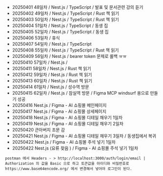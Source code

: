 - 20250401 48일차 / Nest.js / TypeScript / 발표 및 문서관련 강의 듣기
- 20250402 49일차 / Nest.js / TypeScript / Rust 책 읽기
- 20250403 50일차 / Nest.js / TypeScript / Rust 책 읽기
- 20250404 51일차 / Nest.js / TypeScript / 동생 집
- 20250405 52일차 / Nest.js / TypeScript / 동생 집
- 20250406 53일차 / 휴식
- 20250407 54일차 / Nest.js / TypeScript
- 20250408 55일차 / Nest.js / TypeScript / Rust 책 읽기
- 20250409 56일차 / Nest.js / bearer token 문제로 롤백 ㅠㅠ
- 20250410 57일차 / Nest.js / 
- 20250411 58일차 / Nest.js / Rust 책 읽기
- 20250412 59일차 / Nest.js / Rust 책 읽기
- 20250413 60일차 / Nest.js / Rust 책 읽기
- 20250414 61일차 / Nest.js / 성수역 방문
- 20250415 62일차 / Nest.js / 잠실역 방문 / Figma MCP windsurf 용으로 만들기 성공
- 20250416 Nest.js / Figma - AI 쇼핑몰 메인페이지 
- 20250417 Nest.js / Figma - AI 쇼핑몰 상세페이지
- 20250418 Nest.js / Figma - AI 쇼핑몰 디테일 채우기 1일차
- 20250419 Nest.js / Figma - AI 쇼핑몰 디테일 채우기 2일차
- 20250420 큰아버지 조문 감
- 20250421 Nest.js / Figma - AI 쇼핑몰 디테일 채우기 3일차 / 동생집에서 복귀
- 20250422 Nest.js / Figma - AI 쇼핑몰 주석 넣기 1일차
- 20250422 Nest.js (요류 찾음 ) / Figma - AI 쇼핑몰 주석 넣기 1일차
```text
postman 에서 Headers - > http://localhost:3000/auth/login/email | Authorization 의 값을 Basic 으로 하고 토큰값을 아이디와 비밀번호로 
https://www.base64encode.org/ 에서 변경해서 넣어야 로그인이 된다.
```